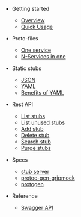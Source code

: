 - Getting started
    - [Overview](overview)
    - [Quick Usage](quick-usage)

- Proto-files
  - [One service](proto-one-file)
  - [N-Services in one](proto-multifiles)

- Static stubs
  - [JSON](static-stubs-json)
  - [YAML](static-stubs-yaml)
  - [Benefits of YAML](static-stubs-benefits-yaml)

- Rest API
  - [List stubs](api-stubs-list)
  - [List unused stubs](api-unused-stubs-list)
  - [Add stub](api-stubs-add)
  - [Delete stub](api-stubs-delete)
  - [Search stub](api-stubs-search)
  - [Purge stubs](api-stubs-purge)

[//]: # (- Go SDK Client)

[//]: # (  - [List stubs]&#40;sdk-stubs-list&#41;)

[//]: # (  - [Add stub]&#40;sdk-stubs-add&#41;)

[//]: # (  - [Delete stub]&#40;sdk-stubs-delete&#41;)

[//]: # (  - [Search stub]&#40;sdk-stubs-search&#41;)

[//]: # (  - [Purge stubs]&#40;sdk-stubs-purge&#41;)

- Specs
  - [stub server](specs-stub-server)
  - [protoc-gen-gripmock](specs-protoc-gen-gripmock)
  - [protogen](specs-protogen)

- Reference
  - [Swagger API](https://app.swaggerhub.com/apis-docs/bavix/GripMock)
